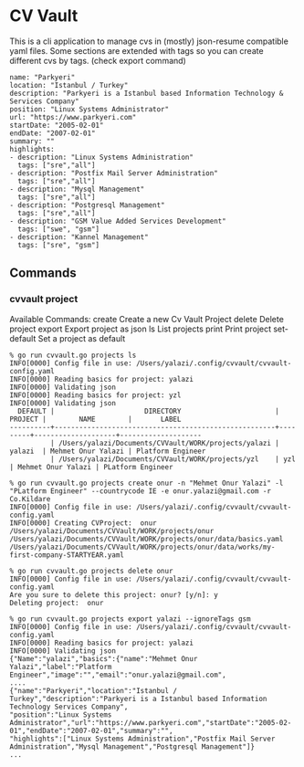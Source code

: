 # CV Vault

This is a cli application to manage cvs in (mostly) json-resume compatible yaml files.
Some sections are extended with tags so you can create different cvs by tags. (check export command)

```
name: "Parkyeri"
location: "Istanbul / Turkey"
description: "Parkyeri is a Istanbul based Information Technology & Services Company"
position: "Linux Systems Administrator"
url: "https://www.parkyeri.com"
startDate: "2005-02-01"
endDate: "2007-02-01"
summary: ""
highlights:
- description: "Linux Systems Administration" 
  tags: ["sre","all"]
- description: "Postfix Mail Server Administration" 
  tags: ["sre","all"]
- description: "Mysql Management" 
  tags: ["sre","all"]
- description: "Postgresql Management" 
  tags: ["sre","all"]
- description: "GSM Value Added Services Development"
  tags: ["swe", "gsm"]
- description: "Kannel Management"
  tags: ["sre", "gsm"]
```

## Commands

### cvvault project
Available Commands:
  create      Create a new Cv Vault Project
  delete      Delete project
  export      Export project as json
  ls          List projects
  print       Print project
  set-default Set a project as default

```
% go run cvvault.go projects ls
INFO[0000] Config file in use: /Users/yalazi/.config/cvvault/cvvault-config.yaml
INFO[0000] Reading basics for project: yalazi
INFO[0000] Validating json
INFO[0000] Reading basics for project: yzl
INFO[0000] Validating json
  DEFAULT |                      DIRECTORY                       | PROJECT |        NAME        |       LABEL
----------+------------------------------------------------------+---------+--------------------+--------------------
          | /Users/yalazi/Documents/CVVault/WORK/projects/yalazi | yalazi  | Mehmet Onur Yalazi | Platform Engineer
          | /Users/yalazi/Documents/CVVault/WORK/projects/yzl    | yzl     | Mehmet Onur Yalazi | PLatform Engineer
```

```
% go run cvvault.go projects create onur -n "Mehmet Onur Yalazi" -l "PLatform Engineer" --countrycode IE -e onur.yalazi@gmail.com -r Co.Kildare
INFO[0000] Config file in use: /Users/yalazi/.config/cvvault/cvvault-config.yaml
INFO[0000] Creating CVProject:  onur /Users/yalazi/Documents/CVVault/WORK/projects/onur
/Users/yalazi/Documents/CVVault/WORK/projects/onur/data/basics.yaml
/Users/yalazi/Documents/CVVault/WORK/projects/onur/data/works/my-first-company-STARTYEAR.yaml
```

```
% go run cvvault.go projects delete onur
INFO[0000] Config file in use: /Users/yalazi/.config/cvvault/cvvault-config.yaml
Are you sure to delete this project: onur? [y/n]: y
Deleting project:  onur
```

```
% go run cvvault.go projects export yalazi --ignoreTags gsm
INFO[0000] Config file in use: /Users/yalazi/.config/cvvault/cvvault-config.yaml
INFO[0000] Reading basics for project: yalazi
INFO[0000] Validating json
{"Name":"yalazi","basics":{"name":"Mehmet Onur Yalazi","label":"Platform Engineer","image":"","email":"onur.yalazi@gmail.com",
....
{"name":"Parkyeri","location":"Istanbul / Turkey","description":"Parkyeri is a Istanbul based Information Technology Services Company",
"position":"Linux Systems Administrator","url":"https://www.parkyeri.com","startDate":"2005-02-01","endDate":"2007-02-01","summary":"",
"highlights":["Linux Systems Administration","Postfix Mail Server Administration","Mysql Management","Postgresql Management"]}
...
```

